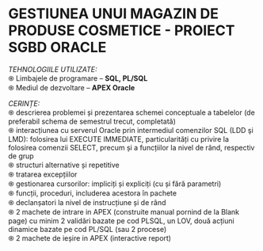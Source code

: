 # GESTIUNEA UNUI MAGAZIN DE PRODUSE COSMETICE - PROIECT SGBD ORACLE

*TEHNOLOGIILE UTILIZATE:* <br />
֍ Limbajele de programare – **SQL, PL/SQL** <br />
֍ Mediul de dezvoltare – **APEX Oracle** <br />

*CERINȚE:* <br />
֍ descrierea problemei și prezentarea schemei conceptuale a tabelelor (de preferabil schema de semestrul trecut, completată) <br />
֍ interacțiunea cu serverul Oracle prin intermediul comenzilor SQL (LDD şi LMD): folosirea lui EXECUTE IMMEDIATE, particularități cu privire la folosirea comenzii SELECT, precum și a funcțiilor la nivel de rând, respectiv de grup <br />
֍ structuri alternative și repetitive <br />
֍ tratarea excepțiilor <br />
֍ gestionarea cursorilor: impliciți și expliciți (cu și fără parametri) <br />
֍ funcții, proceduri, includerea acestora în pachete <br />
֍ declanșatori la nivel de instrucțiune și de rând <br />
֍ 2 machete de intrare in APEX (construite manual pornind de la Blank page) cu minim 2 validări bazate pe cod PLSQL, un LOV, două acțiuni dinamice bazate pe cod PL/SQL (sau 2 procese) <br />
֍ 2 machete de ieșire in APEX (interactive report) <br />
